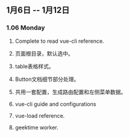 ## 1月6日 -- 1月12日

### 1.06 Monday
1. Complete to read vue-cli reference.

1. 页面根目录，默认选中。
2. table表格样式。
3. Button文档细节部分处理。
4. 共用一套配置，生成路由配置和左侧菜单数据。

1. vue-cli guide and configurations
2. vue-load reference.
3. geektime worker.  